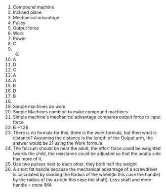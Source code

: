 1. Compound machine
2. Inclined plane
3. Mechanical advantage
4. Pulley
5. Output force
6. Work
7. Power
8. C
9. 6. 
10. A
11. D
12. C
13. A
14. A
15. B
16. D
17. B
18. 
  1. Simple machines do *work*
  2. Simple Machines combine to make compound machines
  3. Simple machine's mechanical advantage compares output force to input force
19. B ~1.26
20. There is no formula for this, there is the work formula, but then what is distance? Assuming the distance is the length of the Output arm, the answer would be 21 using the Work formula
21. The fulcrum should be near the adult, the effort force could be weighted twards the child, the resistance could be adjusted so that the adults side has more of it.
22. Use two pulleys next to each other, they both half the weight
23. A short fat handle because the mechanical advantage of a screwdriver is calculated by dividing the Radius of the wheel(In this case the handle) by the radius of the axle(in this case the shaft). Less shaft and more handle = more IMA


